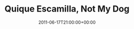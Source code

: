---
templateKey: event
guid: 0896291c-6eab-11ea-99c5-002590d1d1b0
date: 2011-06-17T21:00:00+00:00
eventTime: '9pm'
title: Quique Escamilla, Not My Dog
artist: Quique Escamilla
city: Toronto
venue: Not My Dog
group: Tim Shia
guests: Pat Blanchard
---